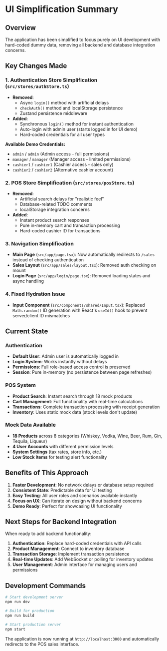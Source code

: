 # UI Simplification Summary

## Overview
The application has been simplified to focus purely on UI development with hard-coded dummy data, removing all backend and database integration concerns.

## Key Changes Made

### 1. Authentication Store Simplification (`src/stores/authStore.ts`)
- **Removed**: 
  - Async `login()` method with artificial delays
  - `checkAuth()` method and localStorage persistence
  - Zustand persistence middleware
- **Added**:
  - Synchronous `login()` method for instant authentication
  - Auto-login with admin user (starts logged in for UI demo)
  - Hard-coded credentials for all user types

**Available Demo Credentials:**
- `admin` / `admin` (Admin access - full permissions)
- `manager` / `manager` (Manager access - limited permissions)
- `cashier1` / `cashier1` (Cashier access - sales only)
- `cashier2` / `cashier2` (Alternative cashier account)

### 2. POS Store Simplification (`src/stores/posStore.ts`)
- **Removed**:
  - Artificial search delays for "realistic feel"
  - Database-related TODO comments
  - localStorage integration concerns
- **Added**:
  - Instant product search responses
  - Pure in-memory cart and transaction processing
  - Hard-coded cashier ID for transactions

### 3. Navigation Simplification
- **Main Page** (`src/app/page.tsx`): Now automatically redirects to `/sales` instead of checking authentication
- **Sales Layout** (`src/app/sales/layout.tsx`): Removed auth checking on mount
- **Login Page** (`src/app/login/page.tsx`): Removed loading states and async handling

### 4. Fixed Hydration Issue
- **Input Component** (`src/components/shared/Input.tsx`): Replaced `Math.random()` ID generation with React's `useId()` hook to prevent server/client ID mismatches

## Current State

### Authentication
- **Default User**: Admin user is automatically logged in
- **Login System**: Works instantly without delays
- **Permissions**: Full role-based access control is preserved
- **Session**: Pure in-memory (no persistence between page refreshes)

### POS System
- **Product Search**: Instant search through 18 mock products
- **Cart Management**: Full functionality with real-time calculations
- **Transactions**: Complete transaction processing with receipt generation
- **Inventory**: Uses static mock data (stock levels don't update)

### Mock Data Available
- **18 Products** across 8 categories (Whiskey, Vodka, Wine, Beer, Rum, Gin, Tequila, Liqueur)
- **4 User Accounts** with different permission levels
- **System Settings** (tax rates, store info, etc.)
- **Low Stock Items** for testing alert functionality

## Benefits of This Approach

1. **Faster Development**: No network delays or database setup required
2. **Consistent State**: Predictable data for UI testing
3. **Easy Testing**: All user roles and scenarios available instantly
4. **Focus on UX**: Can iterate on design without backend concerns
5. **Demo Ready**: Perfect for showcasing UI functionality

## Next Steps for Backend Integration

When ready to add backend functionality:

1. **Authentication**: Replace hard-coded credentials with API calls
2. **Product Management**: Connect to inventory database
3. **Transaction Storage**: Implement transaction persistence
4. **Real-time Updates**: Add WebSocket or polling for inventory updates
5. **User Management**: Admin interface for managing users and permissions

## Development Commands

```bash
# Start development server
npm run dev

# Build for production
npm run build

# Start production server
npm start
```

The application is now running at `http://localhost:3000` and automatically redirects to the POS sales interface.